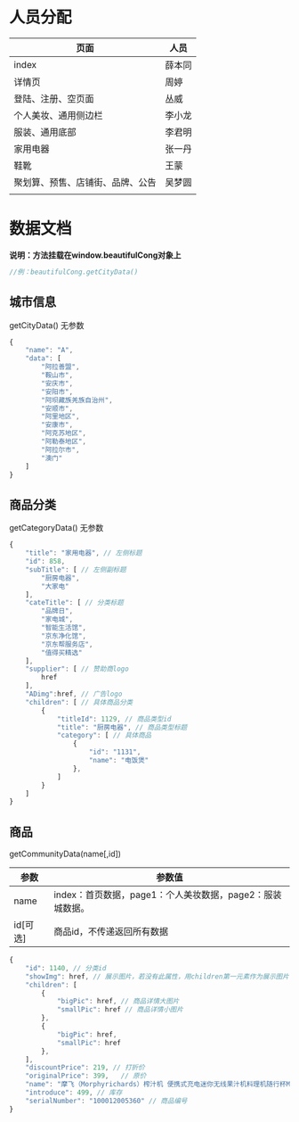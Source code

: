 # 人员分配



| 页面                             | 人员   |
| -------------------------------- | ------ |
| index                            | 薛本同 |
| 详情页                           | 周婷   |
| 登陆、注册、空页面               | 丛威   |
| 个人美妆、通用侧边栏             | 李小龙 |
| 服装、通用底部                   | 李君明 |
| 家用电器                         | 张一丹 |
| 鞋靴                             | 王蒙   |
| 聚划算、预售、店铺街、品牌、公告 | 吴梦圆 |
|                                  |        |



# 数据文档

**说明：方法挂载在window.beautifulCong对象上**

```javascript
//例：beautifulCong.getCityData()
```



## 城市信息

getCityData() 无参数

```javascript
{
    "name": "A",
    "data": [
        "阿拉善盟",
        "鞍山市",
        "安庆市",
        "安阳市",
        "阿坝藏族羌族自治州",
        "安顺市",
        "阿里地区",
        "安康市",
        "阿克苏地区",
        "阿勒泰地区",
        "阿拉尔市",
        "澳门"
    ]
}
```



## 商品分类  

getCategoryData() 无参数

```javascript
{
    "title": "家用电器", // 左侧标题
    "id": 858,	
    "subTitle": [ // 左侧副标题
        "厨房电器",
        "大家电"
    ],
    "cateTitle": [ // 分类标题
        "品牌日",
        "家电城",
        "智能生活馆",
        "京东净化馆",
        "京东帮服务店",
        "值得买精选"
    ],
    "supplier": [ // 赞助商logo
        href
    ],
    "ADimg":href, // 广告logo
    "children": [ // 具体商品分类
        {
            "titleId": 1129, // 商品类型id
            "title": "厨房电器", // 商品类型标题
            "category": [ // 具体商品
                {
                    "id": "1131",
                    "name": "电饭煲"
                },
            ]
        }
    ]
}
```



## 商品

getCommunityData(name[,id])

| 参数     | 参数值                                                    |
| -------- | --------------------------------------------------------- |
| name     | index：首页数据，page1：个人美妆数据，page2：服装城数据。 |
| id[可选] | 商品id，不传递返回所有数据                                |

```javascript
{
    "id": 1140, // 分类id
    "showImg": href, // 展示图片，若没有此属性，用children第一元素作为展示图片
    "children": [
        {
            "bigPic": href, // 商品详情大图片
            "smallPic": href // 商品详情小图片
        },
        {
            "bigPic": href,
            "smallPic": href
        },
    ],
    "discountPrice": 219, // 打折价
    "originalPrice": 399,	// 原价
    "name": "摩飞（Morphyrichards）榨汁机 便携式充电迷你无线果汁机料理机随行杯MR9800 蓝色", // 商品名称
    "introduce": 499, // 库存
    "serialNumber": "100012005360" // 商品编号
}
```



